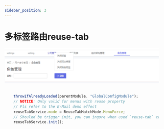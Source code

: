 ```yaml
---
sidebar_position: 3
---
```


# 多标签路由reuse-tab

![Docusaurus Plushie](./image/table.png)


```ts

    throwIfAlreadyLoaded(parentModule, "GlobalConfigModule");
    // NOTICE: Only valid for menus with reuse property
    // Pls refer to the E-Mail demo effect
    reuseTabService.mode = ReuseTabMatchMode.MenuForce;
    // Shouled be trigger init, you can ingore when used `reuse-tab` component in layout component
    reuseTabService.init();
```
